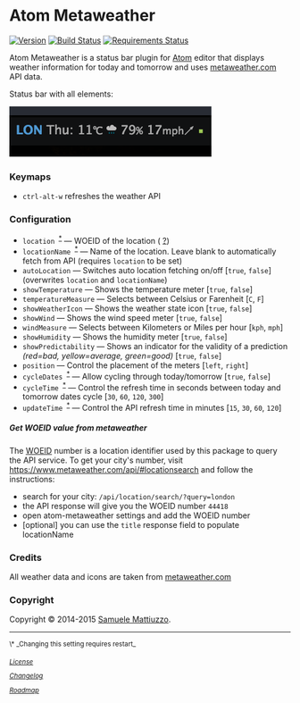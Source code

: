 # Atom Metaweather
[![Version](https://badge.fury.io/gh/samuele-mattiuzzo%2Fatom-metaweather.svg)](https://badge.fury.io/gh/samuele-mattiuzzo%2Fatom-metaweather) [![Build Status](https://travis-ci.org/samuele-mattiuzzo/atom-metaweather.svg?branch=master)](https://travis-ci.org/samuele-mattiuzzo/atom-metaweather) [![Requirements Status](https://requires.io/github/samuele-mattiuzzo/atom-metaweather/requirements.svg?branch=master)](https://requires.io/github/samuele-mattiuzzo/atom-metaweather/requirements/?branch=master)


Atom Metaweather is a status bar plugin for [Atom](http://atom.io) editor that displays weather information for today and tomorrow
and uses [metaweather.com](https://www.metaweather.com) API data.

Status bar with all elements:

![Atom Metaweather 0.6.0 in action](https://github.com/samuele-mattiuzzo/atom-metaweather/blob/master/screenshot.png?raw=true)


### Keymaps

* `ctrl-alt-w` refreshes the weather API


### Configuration

* `location `<sup>[\*](#settingsrestart)</sup> &mdash; WOEID of the location ( [?](#get-woeid-value-from-metaweathercom))
* `locationName `<sup>[\*](#settingsrestart)</sup> &mdash; Name of the location. Leave blank to automatically fetch from API (requires `location` to be set)
* `autoLocation` &mdash; Switches auto location fetching on/off [`true`, `false`] \(overwrites `location` and `locationName`\)
* `showTemperature` &mdash; Shows the temperature meter [`true`, `false`]
* `temperatureMeasure` &mdash; Selects between Celsius or Farenheit [`C`, `F`]
* `showWeatherIcon` &mdash; Shows the weather state icon [`true`, `false`]
* `showWind` &mdash; Shows the wind speed meter [`true`, `false`]
* `windMeasure` &mdash; Selects between Kilometers or Miles per hour [`kph`, `mph`]
* `showHumidity` &mdash; Shows the humidity meter [`true`, `false`]
* `showPredictability` &mdash; Shows an indicator for the validity of a prediction _(red=bad, yellow=average, green=good)_ [`true`, `false`]
* `position` &mdash; Control the placement of the meters [`left`, `right`]
* `cycleDates `<sup>[\*](#settingsrestart)</sup> &mdash; Allow cycling through today/tomorrow [`true`, `false`]
* `cycleTime `<sup>[\*](#settingsrestart)</sup> &mdash; Control the refresh time in seconds between today and tomorrow dates cycle [`30`, `60`, `120`, `300`]
* `updateTime `<sup>[\*](#settingsrestart)</sup> &mdash; Control the API refresh time in minutes [`15`, `30`, `60`, `120`]


##### Get WOEID value from metaweather

The [WOEID](https://developer.yahoo.com/geo/geoplanet/guide/concepts.html) number is a location identifier used by this package to query the API service.
To get your city's number, visit https://www.metaweather.com/api/#locationsearch and follow the instructions:
- search for your city: `/api/location/search/?query=london`
- the API response will give you the WOEID number `44418`
- open atom-metaweather settings and add the WOEID number
- [optional] you can use the `title` response field to populate locationName


### Credits

All weather data and icons are taken from [metaweather.com](https://www.metaweather.com)


### Copyright

Copyright &copy; 2014-2015 [Samuele Mattiuzzo](https://samuele-mattiuzzo.github.io).


___
<sup>
<a name="settingsrestart">\*</a> _Changing this setting requires restart_

[_License_](https://github.com/samuele-mattiuzzo/atom-metaweather/blob/master/LICENSE.md)

[_Changelog_](https://github.com/samuele-mattiuzzo/atom-metaweather/blob/master/CHANGELOG.md)

[_Roadmap_](https://github.com/samuele-mattiuzzo/atom-metaweather/blob/master/ROADMAP.md)
</sup>
